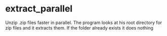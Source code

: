 # extract_parallel

Unzip .zip files faster in parallel. The program looks at his root directory for zip files and it extracts them. If the folder already exists it does nothing
